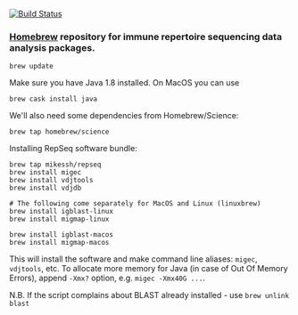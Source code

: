 [![Build Status](https://travis-ci.org/mikessh/homebrew-repseq.svg?branch=master)](https://travis-ci.org/mikessh/homebrew-repseq)

### [Homebrew](http://brew.sh) repository for immune repertoire sequencing data analysis packages.

```{bash}
brew update
```

Make sure you have Java 1.8 installed. On MacOS you can use

```{bash}
brew cask install java
```

We'll also need some dependencies from Homebrew/Science:

```{bash}
brew tap homebrew/science
```

Installing RepSeq software bundle:

```{bash}
brew tap mikessh/repseq
brew install migec
brew install vdjtools
brew install vdjdb

# The following come separately for MacOS and Linux (linuxbrew)
brew install igblast-linux
brew install migmap-linux

brew install igblast-macos
brew install migmap-macos
```

This will install the software and make command line aliases: ``migec``, ``vdjtools``, etc.
To allocate more memory for Java (in case of Out Of Memory Errors), append ``-Xmx?`` option, e.g. ``migec -Xmx40G ...``.

N.B. If the script complains about BLAST already installed - use ``brew unlink blast``
